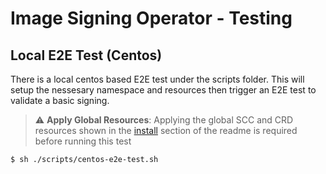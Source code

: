 Image Signing Operator - Testing
========================================

## Local E2E Test (Centos)

There is a local centos based E2E test under the scripts folder. This will setup the nessesary namespace and resources then trigger an E2E test to validate a basic signing.

> :warning: **Apply Global Resources**: Applying the global SCC and CRD resources shown in the [install](../README.md) section of the readme is required before running this test

```
$ sh ./scripts/centos-e2e-test.sh
```